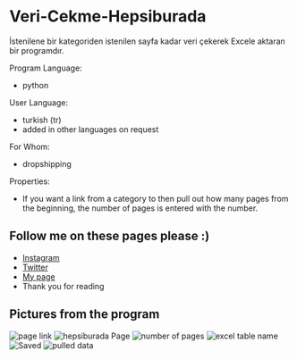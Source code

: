 # Veri-Cekme-Hepsiburada
İstenilene bir kategoriden istenilen sayfa kadar veri çekerek Excele aktaran bir programdır.

Program Language:
* python

User Language:
* turkish (tr)
* added in other languages on request

For Whom:
* dropshipping

Properties:
* If you want a link from a category to then pull out how many pages from the beginning, the number of pages is entered with the number.

Follow me on these pages please :)
---------------------------------------------------
* [Instagram](https://www.instagram.com/real.shut.down.exe/)
* [Twitter](https://twitter.com/emr_yasa_)
* [My page](https://emre-yasar.web.app/)
* Thank you for reading

Pictures from the program
--------------------------------------
![page link](../master/img/1.png)
![hepsiburada Page](../master/img/2.png)
![number of pages](../master/img/3.png)
![excel table name](../master/img/4.png)
![Saved](../master/img/5.png)
![pulled data](../master/img/6.png)
